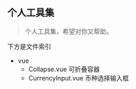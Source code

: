 ## 个人工具集

> 个人工具集，希望对你又帮助。

下方是文件索引

- vue
  - Collapse.vue            可折叠容器
  - CurrencyInput.vue       币种选择输入框
